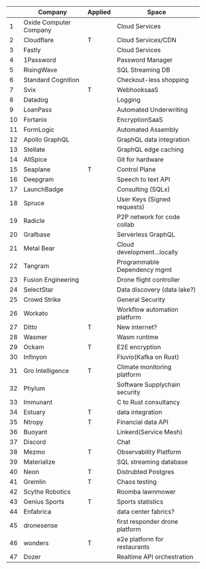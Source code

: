 |     | Company                | Applied | Space                          |
| --- | ---------------------- | ------- | ------------------------------ |
| 1   | Oxide Computer Company |         | Cloud Services                 |
| 2   | Cloudflare             | T       | Cloud Services/CDN             |
| 3   | Fastly                 |         | Cloud Services                 |
| 4   | 1Password              |         | Password Manager               |
| 5   | RisingWave             |         | SQL Streaming DB               |
| 6   | Standard Cognition     |         | Checkout-less shopping         |
| 7   | Svix                   | T       | WebhooksaaS                    |
| 8   | Datadog                |         | Logging                        |
| 9   | LoanPass               |         | Automated Underwriting         |
| 10  | Fortanix               |         | EncryptionSaaS                 |
| 11  | FormLogic              |         | Automated Assembly             |
| 12  | Apollo GraphQL         |         | GraphQL data integration       |
| 13  | Stellate               |         | GraphQL edge caching           |
| 14  | AllSpice               |         | Git for hardware               |
| 15  | Seaplane               | T       | Control Plane                  |
| 16  | Deepgram               |         | Speech to text API             |
| 17  | LaunchBadge            |         | Consulting (SQLx)              |
| 18  | Spruce                 |         | User Keys (Signed requests)    |
| 19  | Radicle                |         | P2P network for code collab    |
| 20  | Grafbase               |         | Serverless GraphQL             |
| 21  | Metal Bear             |         | Cloud development...locally    |
| 22  | Tangram                |         | Programmable Dependency mgmt   |
| 23  | Fusion Engineering     |         | Drone flight controller        |
| 24  | SelectStar             |         | Data discovery (data lake?)    |
| 25  | Crowd Strike           |         | General Security               |
| 26  | Workato                |         | Workflow automation platform   |
| 27  | Ditto                  | T       | New internet?                  |
| 28  | Wasmer                 |         | Wasm runtime                   |
| 29  | Ockam                  | T       | E2E encryption                 |
| 30  | Infinyon               |         | Fluvio(Kafka on Rust)          |
| 31  | Gro Intelligence       | T       | Climate monitoring platform    |
| 32  | Phylum                 |         | Software Supplychain security  |
| 33  | Immunant               |         | C to Rust consultancy          |
| 34  | Estuary                | T       | data integration               |
| 35  | Ntropy                 | T       | Financial data API             |
| 36  | Buoyant                |         | Linkerd(Service Mesh)          |
| 37  | Discord                |         | Chat                           |
| 38  | Mezmo                  | T       | Observability Platform         |
| 39  | Materialize            |         | SQL streaming database         |
| 40  | Neon                   | T       | Distrubted Postgres            |
| 41  | Gremlin                | T       | Chaos testing                  |
| 42  | Scythe Robotics        |         | Roomba lawnmower               |
| 43  | Genius Sports          | T       | Sports statistics              |
| 44  | Enfabrica              |         | data center fabrics?           |
| 45  | dronesense             |         | first responder drone platform |
| 46  | wonders                | T       | e2e platform for restaurants   |
| 47  | Dozer                  |         | Realtime API orchestration     |